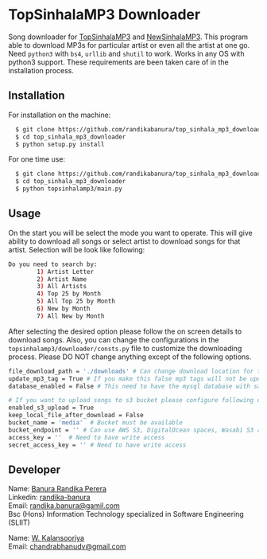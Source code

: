 # TopSinhalaMP3 Downloader
Song downloader for [TopSinhalaMP3](https://www.topsinhalamp3.com/) and [NewSinhalaMP3](https://www.newsinhalamp3.com/). 
This program able to download MP3s for particular artist or even all the artist at one go.
Need `python3` with `bs4`, `urllib` and `shutil` to work. Works in any OS with python3 support.
These requirements are been taken care of in the installation process. 

## Installation

For installation on the machine:

```bash
  $ git clone https://github.com/randikabanura/top_sinhala_mp3_downloader
  $ cd top_sinhala_mp3_downloader
  $ python setup.py install
```

For one time use:

```bash
  $ git clone https://github.com/randikabanura/top_sinhala_mp3_downloader
  $ cd top_sinhala_mp3_downloader
  $ python topsinhalamp3/main.py
```

## Usage

On the start you will be select the mode you want to operate. This will give ability to download
all songs or select artist to download songs for that artist. Selection will be look like following:

```bash
Do you need to search by:
        1) Artist Letter 
        2) Artist Name 
        3) All Artists
        4) Top 25 by Month 
        5) All Top 25 by Month 
        6) New by Month 
        7) All New by Month
```

After selecting the desired option please follow the on screen details to download songs.
Also, you can change the configurations in the `topsinhalamp3/downloader/consts.py` file to customize the downloading process.
Please DO NOT change anything except of the following options.

```bash
file_download_path = './downloads' # Can change download location for the files
update_mp3_tag = True # If you make this false mp3 tags will not be updated.
database_enabled = False # This need to have the mysql database with same schema provided in ./db folder

# If you want to upload songs to s3 bucket please configure following options
enabled_s3_upload = True
keep_local_file_after_download = False
bucket_name = 'media'  # Bucket must be available
bucket_endpoint = '' # Can use AWS S3, DigitalOcean spaces, Wasabi S3 and other S3 compatible services
access_key = ''  # Need to have write access
secret_access_key = '' # Need to have write access
```

## Developer

Name: [Banura Randika Perera](https://github.com/randikabanura) <br/>
Linkedin: [randika-banura](https://www.linkedin.com/in/randika-banura/) <br/>
Email: [randika.banura@gamil.com](mailto:randika.banura@gamil.com) <br/>
Bsc (Hons) Information Technology specialized in Software Engineering (SLIIT) <br/>

Name: [W. Kalansooriya](https://github.com/bhanudv) <br/>
Email: [chandrabhanudv@gmail.com](mailto:chandrabhanudv@gmail.com)